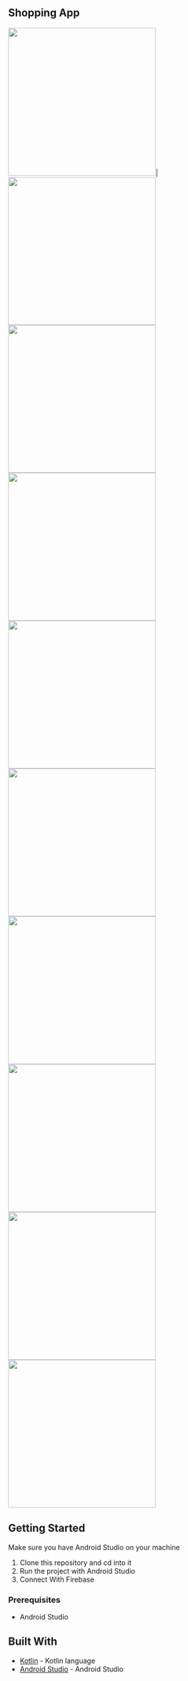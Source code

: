 ## Shopping App 


<img src="https://github.com/simu13/Simplibuy/blob/master/1.png" width="300" >|
<img src="https://github.com/simu13/Simplibuy/blob/master/2.png" width="300" >
<img src="https://github.com/simu13/Simplibuy/blob/master/3.png" width="300" >
<img src="https://github.com/simu13/Simplibuy/blob/master/4.png" width="300" >
<img src="https://github.com/simu13/Simplibuy/blob/master/5.png" width="300" >
<img src="https://github.com/simu13/Simplibuy/blob/master/6.png" width="300" >
<img src="https://github.com/simu13/Simplibuy/blob/master/7.png" width="300" >
<img src="https://github.com/simu13/Simplibuy/blob/master/8.png" width="300" >
<img src="https://github.com/simu13/Simplibuy/blob/master/9.png" width="300" >
<img src="https://github.com/simu13/Simplibuy/blob/master/10.png" width="300" >



## Getting Started
Make sure you have Android Studio on your machine

1.  Clone this repository and cd into it
2.  Run the project with Android Studio
3.  Connect With Firebase 

### Prerequisites

* Android Studio

## Built With

* [Kotlin](https://kotlinlang.org/) - Kotlin language
* [Android Studio](https://developer.android.com/studio/) - Android Studio
